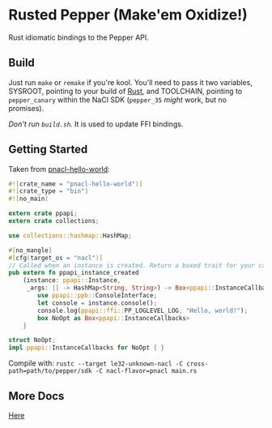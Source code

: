 Rusted Pepper (Make'em Oxidize!)
==========

Rust idiomatic bindings to the Pepper API.

## Build

Just run ```make``` or ```remake``` if you're kool. You'll need to pass it two
variables, SYSROOT, pointing to your build of
[Rust](https://github.com/DiamondLovesYou/rust), and TOOLCHAIN, pointing to
```pepper_canary``` within the NaCl SDK (```pepper_35``` *might* work, but no
promises).

*Don't run ```build.sh```.* It is used to update FFI bindings.

## Getting Started

Taken from [pnacl-hello-world](https://github.com/DiamondLovesYou/rust-pnacl-hello-world):
```rust
#![crate_name = "pnacl-hello-world")]
#![crate_type = "bin"]
#![no_main]

extern crate ppapi;
extern crate collections;

use collections::hashmap::HashMap;

#[no_mangle]
#[cfg(target_os = "nacl")]
// Called when an instance is created. Return a boxed trait for your callbacks.
pub extern fn ppapi_instance_created
    (instance: ppapi::Instance,
     _args: || -> HashMap<String, String>) -> Box<ppapi::InstanceCallbacks> {
        use ppapi::ppb::ConsoleInterface;
        let console = instance.console();
        console.log(ppapi::ffi::PP_LOGLEVEL_LOG, "Hello, world!");
        box NoOpt as Box<ppapi::InstanceCallbacks>
    }

struct NoOpt;
impl ppapi::InstanceCallbacks for NoOpt { }
```

Compile with: ```rustc --target le32-unknown-nacl -C cross-path=path/to/pepper/sdk -C nacl-flavor=pnacl main.rs```

## More Docs

[Here](http://diamondlovesyou.github.io/rust-ppapi/ppapi/index.html)
